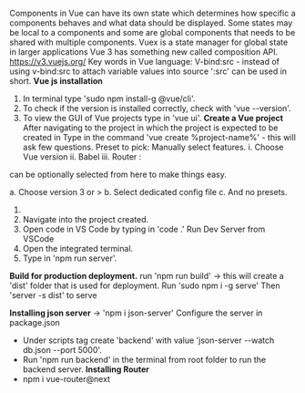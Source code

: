 

Components in Vue can have its own state which determines how specific a components behaves and
what data should be displayed.
Some states may be local to a components and some are global components that needs to be shared
with multiple components.
Vuex is a state manager for global state in larger applications
Vue 3 has something new called composition API.
https://v3.vuejs.org/
Key words in Vue language:
V-bind:src - instead of using v-bind:src to attach variable values into source ':src' can be used in short.
**Vue js installation**
1. In terminal type 'sudo npm install-g @vue/cli'.
2. To check if the version is installed correctly, check with 'vue --version'.
3. To view the GUI of Vue projects type in 'vue ui'.
**Create a Vue project**
After navigating to the project in which the project is expected to be created in
Type in the command 'vue create %project-name%' - this will ask few questions.
Preset to pick: 
Manually select features.
i. Choose Vue version
ii. Babel
iii. Router : 

can be optionally selected from here to make things easy.

a. Choose version 3 or >
b. Select dedicated config file
c. And no presets.

1.
2. Navigate into the project created.
3. Open code in VS Code by typing in 'code .'
Run Dev Server from VSCode
1. Open the integrated terminal.
2. Type in 'npm run server'.

**Build for production deployment.**
run 'npm run build' -> this will create a 'dist' folder that is used for deployment.
Run 'sudo npm i -g serve'
Then 'server -s dist' to serve

**Installing json server** -> 'npm i json-server'
Configure the server in package.json
- Under scripts tag create 'backend' with value 'json-server --watch db.json --port 5000'.
- Run 'npm run backend' in the terminal from root folder to run the backend server.
**Installing Router**
- npm i vue-router@next
